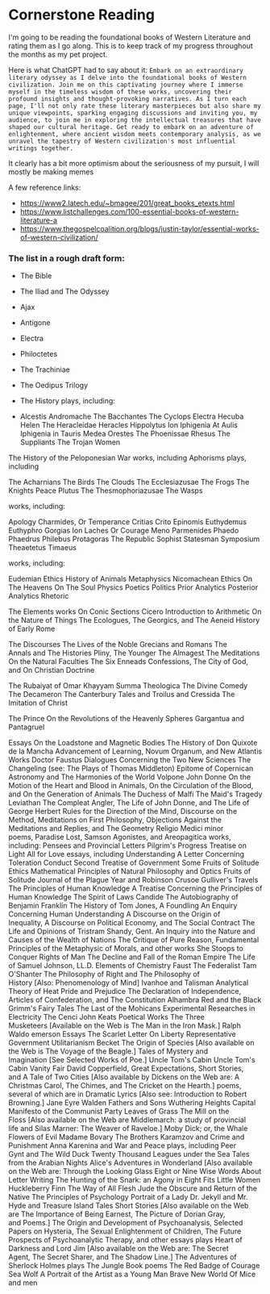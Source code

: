 # Cornerstone Reading

I'm going to be reading the foundational books of Western Literature and rating them as I go along. This is to keep track of my progress throughout the months as my pet project.

Here is what ChatGPT had to say about it:
`Embark on an extraordinary literary odyssey as I delve into the foundational books of Western civilization. Join me on this captivating journey where I immerse myself in the timeless wisdom of these works, uncovering their profound insights and thought-provoking narratives. As I turn each page, I'll not only rate these literary masterpieces but also share my unique viewpoints, sparking engaging discussions and inviting you, my audience, to join me in exploring the intellectual treasures that have shaped our cultural heritage. Get ready to embark on an adventure of enlightenment, where ancient wisdom meets contemporary analysis, as we unravel the tapestry of Western civilization's most influential writings together.`

It clearly has a bit more optimism about the seriousness of my pursuit, I will mostly be making memes

A few reference links:
* https://www2.latech.edu/~bmagee/201/great_books_etexts.html
* https://www.listchallenges.com/100-essential-books-of-western-literature-a
* https://www.thegospelcoalition.org/blogs/justin-taylor/essential-works-of-western-civilization/

### The list in a rough draft form:

* The Bible
* The Iliad and The Odyssey

* Ajax
* Antigone
* Electra
* Philoctetes
* The Trachiniae
* The Oedipus Trilogy

* The History
plays, including:

* Alcestis
Andromache
The Bacchantes
The Cyclops
Electra
Hecuba
Helen
The Heracleidae
Heracles
Hippolytus
Ion
Iphigenia At Aulis
Iphigenia in Tauris
Medea
Orestes
The Phoenissae
Rhesus
The Suppliants
The Trojan Women

The History of the Peloponesian War
works, including Aphorisms
plays, including

The Acharnians
The Birds
The Clouds
The Ecclesiazusae
The Frogs
The Knights
Peace
Plutus
The Thesmophoriazusae
The Wasps

works, including:

Apology
Charmides, Or Temperance
Critias
Crito
Epinomis
Euthydemus
Euthyphro
Gorgias
Ion
Laches Or Courage
Meno
Parmenides
Phaedo
Phaedrus
Philebus
Protagoras
The Republic
Sophist
Statesman
Symposium
Theaetetus
Timaeus

works, including:

Eudemian Ethics
History of Animals
Metaphysics
Nicomachean Ethics
On The Heavens
On The Soul
Physics
Poetics
Politics
Prior Analytics
Posterior Analytics
Rhetoric

The Elements
works
On Conic Sections
Cicero
Introduction to Arithmetic
On the Nature of Things
The Ecologues, The Georgics, and The Aeneid
History of Early Rome


The Discourses
The Lives of the Noble Grecians and Romans
The Annals and The Histories
Pliny, The Younger
The Almagest
The Meditations
On the Natural Faculties
The Six Enneads
Confessions, The City of God, and On Christian Doctrine




The Rubaiyat of Omar Khayyam
Summa Theologica
The Divine Comedy
The Decameron
The Canterbury Tales and Troilus and Cressida
The Imitation of Christ


The Prince
On the Revolutions of the Heavenly Spheres
Gargantua and Pantagruel


Essays
On the Loadstone and Magnetic Bodies
The History of Don Quixote de la Mancha
Advancement of Learning, Novum Organum, and New Atlantis
Works
Doctor Faustus
Dialogues Concerning the Two New Sciences
The Changeling (see: The Plays of Thomas Middleton)
Epitome of Copernican Astronomy and The Harmonies of the World
Volpone
John Donne
On the Motion of the Heart and Blood in Animals, On the Circulation of the Blood, and On the Generation of Animals
The Duchess of Malfi
The Maid's Tragedy
Leviathan
The Compleat Angler, The Life of John Donne, and The Life of George Herbert
Rules for the Direction of the Mind, Discourse on the Method, Meditations on First Philosophy, Objections Against the Meditations and Replies, and The Geometry
Religio Medici
minor poems, Paradise Lost, Samson Agonistes, and Areopagitica
works, including: Pensees and Provincial Letters
Pilgrim's Progress
Treatise on Light
All for Love
essays, including
Understanding
A Letter Concerning Toleration
Conduct
Second Treatise of Government
Some Fruits of Solitude
Ethics
Mathematical Principles of Natural Philosophy and Optics
Fruits of Solitude
Journal of the Plague Year and Robinson Crusoe
Gulliver's Travels
The Principles of Human Knowledge A Treatise Concerning the Principles of Human Knowledge
The Spirit of Laws
Candide
The Autobiography of Benjamin Franklin
The History of Tom Jones, A Foundling
An Enquiry Concerning Human Understanding
A Discourse on the Origin of Inequality, A Discourse on Political Economy, and The Social Contract
The Life and Opinions of Tristram Shandy, Gent.
An Inquiry into the Nature and Causes of the Wealth of Nations
The Critique of Pure Reason, Fundamental Principles of the Metaphysic of Morals, and other works
She Stoops to Conquer
Rights of Man
The Decline and Fall of the Roman Empire
The Life of Samuel Johnson, LL.D.
Elements of Chemistry
Faust
The Federalist
Tam O'Shanter
The Philosophy of Right and The Philosophy of History [Also: Phenomenology of Mind]
Ivanhoe and Talisman
Analytical Theory of Heat
Pride and Prejudice
The Declaration of Independence, Articles of Confederation, and The Constitution
Alhambra
Red and the Black
Grimm's Fairy Tales
The Last of the Mohicans
Experimental Researches in Electricity
The Cenci
John Keats Poetical Works
The Three Musketeers [Available on the Web is The Man in the Iron Mask.]
Ralph Waldo emerson Essays
The Scarlet Letter
On Liberty
Representative Government
Utilitarianism
Becket
The Origin of Species [Also available on the Web is The Voyage of the Beagle.]
Tales of Mystery and Imagination [See Selected Works of Poe.]
Uncle Tom's Cabin Uncle Tom's Cabin
Vanity Fair
David Copperfield, Great Expectations, Short Stories, and A Tale of Two Cities [Also available by Dickens on the Web are: A Christmas Carol, The Chimes, and The Cricket on the Hearth.]
poems, several of which are in Dramatic Lyrics [Also see: Introduction to Robert Browning.]
Jane Eyre
Walden
Fathers and Sons
Wuthering Heights
Capital
Manifesto of the Communist Party
Leaves of Grass
The Mill on the Floss [Also available on the Web are Middlemarch: a study of provincial life and Silas Marner: The Weaver of Raveloe.]
Moby Dick; or, the Whale
Flowers of Evil
Madame Bovary
The Brothers Karamzov and Crime and Punishment
Anna Karenina and War and Peace
plays, including Peer Gynt and The Wild Duck
Twenty Thousand Leagues under the Sea
Tales from the Arabian Nights
Alice's Adventures in Wonderland [Also available on the Web are:
Through the Looking Glass
Eight or Nine Wise Words About Letter Writing
The Hunting of the Snark: an Agony in Eight Fits
Little Women
Huckleberry Finn
The Way of All Flesh
Jude the Obscure and Return of the Native
The Principles of Psychology
Portrait of a Lady
Dr. Jekyll and Mr. Hyde and Treasure Island
Tales
Short Stories [Also available on the Web are The Importance of Being Earnest, The Picture of Dorian Gray, and Poems.]
The Origin and Development of Psychoanalysis, Selected Papers on Hysteria, The Sexual Enlightenment of Children, The Future Prospects of Psychoanalytic Therapy, and other essays
plays
Heart of Darkness and Lord Jim [Also available on the Web are: The Secret Agent, The Secret Sharer, and The Shadow Line.]
The Adventures of Sherlock Holmes
plays
The Jungle Book
poems
The Red Badge of Courage
Sea Wolf
A Portrait of the Artist as a Young Man
Brave New World
Of Mice and men
